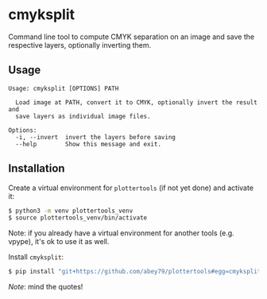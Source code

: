 # cmyksplit

Command line tool to compute CMYK separation on an image and save the respective layers, optionally inverting them.

## Usage

```
Usage: cmyksplit [OPTIONS] PATH

  Load image at PATH, convert it to CMYK, optionally invert the result and
  save layers as individual image files.

Options:
  -i, --invert  invert the layers before saving
  --help        Show this message and exit.

```


## Installation

Create a virtual environment for `plottertools` (if not yet done) and activate it:

```bash
$ python3 -m venv plottertools_venv
$ source plottertools_venv/bin/activate
```

Note: if you already have a virtual environment for another tools (e.g. vpype), it's ok to use it as well.

Install `cmyksplit`:

```bash
$ pip install "git+https://github.com/abey79/plottertools#egg=cmyksplit&subdirectory=cmyksplit"
```

*Note*: mind the quotes! 
